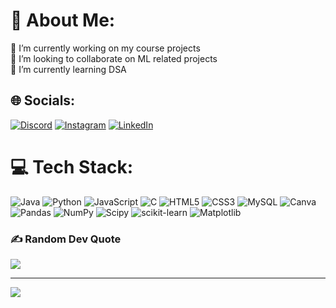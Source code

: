 # 💫 About Me:
🔭 I’m currently working on my course projects<br>👯 I’m looking to collaborate on ML related projects<br>🌱 I’m currently learning DSA


## 🌐 Socials:
[![Discord](https://img.shields.io/badge/Discord-%237289DA.svg?logo=discord&logoColor=white)](https://discord.gg/2625) [![Instagram](https://img.shields.io/badge/Instagram-%23E4405F.svg?logo=Instagram&logoColor=white)](https://instagram.com/vandana._.s_) [![LinkedIn](https://img.shields.io/badge/LinkedIn-%230077B5.svg?logo=linkedin&logoColor=white)](https://www.linkedin.com/in/vandana-123v79/)

# 💻 Tech Stack:
![Java](https://img.shields.io/badge/java-%23ED8B00.svg?style=plastic&logo=openjdk&logoColor=white) ![Python](https://img.shields.io/badge/python-3670A0?style=plastic&logo=python&logoColor=ffdd54) ![JavaScript](https://img.shields.io/badge/javascript-%23323330.svg?style=plastic&logo=javascript&logoColor=%23F7DF1E) ![C](https://img.shields.io/badge/c-%2300599C.svg?style=plastic&logo=c&logoColor=white) ![HTML5](https://img.shields.io/badge/html5-%23E34F26.svg?style=plastic&logo=html5&logoColor=white) ![CSS3](https://img.shields.io/badge/css3-%231572B6.svg?style=plastic&logo=css3&logoColor=white) ![MySQL](https://img.shields.io/badge/mysql-%2300000f.svg?style=plastic&logo=mysql&logoColor=white) ![Canva](https://img.shields.io/badge/Canva-%2300C4CC.svg?style=plastic&logo=Canva&logoColor=white) ![Pandas](https://img.shields.io/badge/pandas-%23150458.svg?style=plastic&logo=pandas&logoColor=white) ![NumPy](https://img.shields.io/badge/numpy-%23013243.svg?style=plastic&logo=numpy&logoColor=white) ![Scipy](https://img.shields.io/badge/SciPy-%230C55A5.svg?style=plastic&logo=scipy&logoColor=%white) ![scikit-learn](https://img.shields.io/badge/scikit--learn-%23F7931E.svg?style=plastic&logo=scikit-learn&logoColor=white) ![Matplotlib](https://img.shields.io/badge/Matplotlib-%23ffffff.svg?style=plastic&logo=Matplotlib&logoColor=black)


<!--# 📊 GitHub Stats:
![](https://github-readme-stats.vercel.app/api?username=Vandana5s&theme=dark&hide_border=false&include_all_commits=false&count_private=false)<br/>
![](https://github-readme-streak-stats.herokuapp.com/?user=Vandana5s&theme=dark&hide_border=false)<br/>
![](https://github-readme-stats.vercel.app/api/top-langs/?username=Vandana5s&theme=dark&hide_border=false&include_all_commits=false&count_private=false&layout=compact)-->


### ✍️ Random Dev Quote
![](https://quotes-github-readme.vercel.app/api?type=horizontal&theme=radical)



---
[![](https://visitcount.itsvg.in/api?id=Vandana5s&icon=0&color=0)](https://visitcount.itsvg.in)

<!-- Proudly created with GPRM ( https://gprm.itsvg.in ) -->
